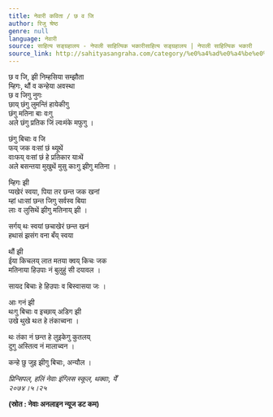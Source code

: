 ```yaml
---
title: नेवारी कविता / छ व जि
author: रिजु श्रेष्ठ
genre: null
language: नेवारी
source: साहित्य सङ्ग्रहालय - नेपाली साहित्यिक भकारीसाहित्य सङ्ग्रहालय | नेपाली साहित्यिक भकारी
source_link: http://sahityasangraha.com/category/%e0%a4%ad%e0%a4%be%e0%a4%b7%e0%a4%be-%e0%a4%ad%e0%a4%be%e0%a4%b7%e0%a5%80-%e0%a4%b8%e0%a4%be%e0%a4%b9%e0%a4%bf%e0%a4%a4%e0%a5%8d%e0%a4%af/%e0%a4%a8%e0%a5%87%e0%a4%b5%e0%a4%be%e0%a4%b0%e0%a5%80-%e0%a4%b0%e0%a4%9a%e0%a4%a8%e0%a4%be/
---
```


छ व जि, झी निम्हसिया सम्झौता  
म्हिगः, थौं व कन्हेया अवस्था  
छ व जिगु नुगः  
छाय् छंगु लुमन्तिं हायेकीगु  
छंगु मतिना बाः वःगु  
अले छंगु प्रतिक जिं ल्वःमंके मफुगु ।

छंगु बिचाः व जि  
फय् जक वःसां छं थ्यूथें  
वाःफय् वःसां छं हे प्रतिकार याःथें  
अले बसन्तया मुखुथें मुसु काःगु झीगु मतिना ।

म्हिगः झी  
प्यखेरं स्वया, पिया तर छन्त जक खनां  
म्हां धाःसां छन्त जिगु सर्वस्व बिया  
लाः व लुसिथें झीगु मतिनाय् झी ।

सर्गय् थः स्वयां छचाखेरं छन्त खनं  
हथासं झसंग वना बँय् स्वया

थौं झी  
ईया किचलय् लात मतया क्वय् किचः जक  
मतिनाया हिउपाः नं बुलुहुं सी दयावल ।

सायद बिचाः हे हिउपाः व बिस्वासया जः ।

आः गनं झी  
थःगु बिचाः व इच्छाय् अडिग झी  
उखे थुखे थःत हे तंकाच्वना ।

थः तंका नं छन्त हे लुइकेगु कुतलय्  
दुगु अस्तित्व नं मालाच्वन ।

कन्हे छु जुइ झीगु बिचाः, अन्यौल ।

*प्रिन्सिपल, हलिं नेवाः इंग्लिस स्कूल, थक्वाः, येँ  
२०७४।५।२५*

**(स्रोत : नेवाः अनलाइन न्यूज डट कम)**
